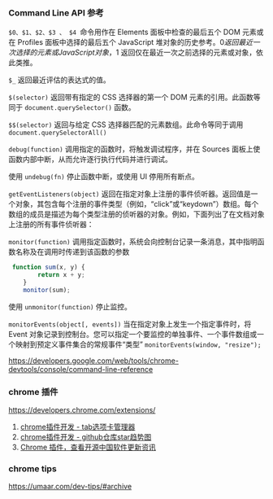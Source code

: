 ### Command Line API 参考

`$0、$1、$2、$3 、 $4 `命令用作在 Elements 面板中检查的最后五个 DOM 元素或在 Profiles 面板中选择的最后五个 JavaScript 堆对象的历史参考。$0 返回最近一次选择的元素或 JavaScript 对象，$1 返回仅在最近一次之前选择的元素或对象，依此类推。

`$_` 返回最近评估的表达式的值。

`$(selector)` 返回带有指定的 CSS 选择器的第一个 DOM 元素的引用。此函数等同于 `document.querySelector()` 函数。

`$$(selector)` 返回与给定 CSS 选择器匹配的元素数组。此命令等同于调用 `document.querySelectorAll()`

`debug(function)` 调用指定的函数时，将触发调试程序，并在 Sources 面板上使函数内部中断，从而允许逐行执行代码并进行调试。

使用 `undebug(fn)` 停止函数中断，或使用 UI 停用所有断点。

`getEventListeners(object)` 返回在指定对象上注册的事件侦听器。返回值是一个对象，其包含每个注册的事件类型（例如，“click”或“keydown”）数组。每个数组的成员是描述为每个类型注册的侦听器的对象。例如，下面列出了在文档对象上注册的所有事件侦听器：


`monitor(function)` 调用指定函数时，系统会向控制台记录一条消息，其中指明函数名称及在调用时传递到该函数的参数
```js
 function sum(x, y) {
        return x + y;
    }
    monitor(sum);
```

使用 `unmonitor(function)` 停止监控。

`monitorEvents(object[, events])` 当在指定对象上发生一个指定事件时，将 Event 对象记录到控制台。您可以指定一个要监控的单独事件、一个事件数组或一个映射到预定义事件集合的常规事件“类型”
`monitorEvents(window, "resize");`




https://developers.google.com/web/tools/chrome-devtools/console/command-line-reference


### chrome 插件
https://developers.chrome.com/extensions/

1. [chrome插件开发 - tab选项卡管理器](https://github.com/SmallStoneSK/Blog/issues/11)
2. [chrome插件开发 - github仓库star趋势图](https://github.com/SmallStoneSK/Blog/issues/10)
3. [Chrome 插件，查看开源中国软件更新资讯](https://github.com/jaywcjlove/oscnews)


### chrome tips
https://umaar.com/dev-tips/#archive
